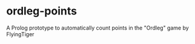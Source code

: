 # ordleg-points
A Prolog prototype to automatically count points in the "Ordleg" game by FlyingTiger
